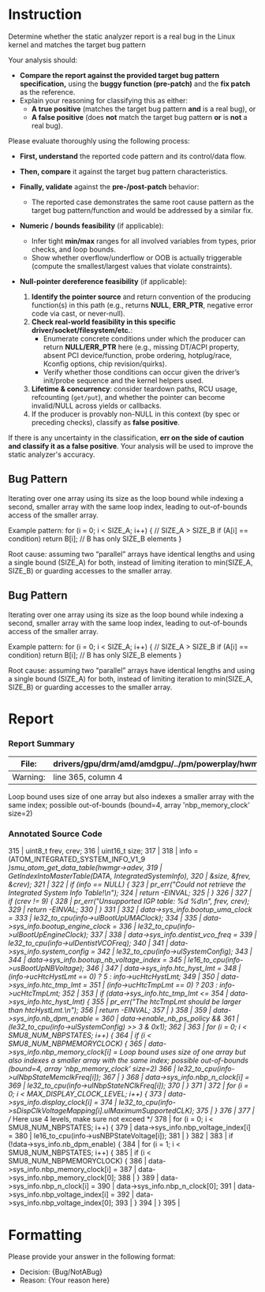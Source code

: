 # Instruction

Determine whether the static analyzer report is a real bug in the Linux kernel and matches the target bug pattern

Your analysis should:
- **Compare the report against the provided target bug pattern specification,** using the **buggy function (pre-patch)** and the **fix patch** as the reference.
- Explain your reasoning for classifying this as either:
  - **A true positive** (matches the target bug pattern **and** is a real bug), or
  - **A false positive** (does **not** match the target bug pattern **or** is **not** a real bug).

Please evaluate thoroughly using the following process:

- **First, understand** the reported code pattern and its control/data flow.
- **Then, compare** it against the target bug pattern characteristics.
- **Finally, validate** against the **pre-/post-patch** behavior:
  - The reported case demonstrates the same root cause pattern as the target bug pattern/function and would be addressed by a similar fix.

- **Numeric / bounds feasibility** (if applicable):
  - Infer tight **min/max** ranges for all involved variables from types, prior checks, and loop bounds.
  - Show whether overflow/underflow or OOB is actually triggerable (compute the smallest/largest values that violate constraints).

- **Null-pointer dereference feasibility** (if applicable):
  1. **Identify the pointer source** and return convention of the producing function(s) in this path (e.g., returns **NULL**, **ERR_PTR**, negative error code via cast, or never-null).
  2. **Check real-world feasibility in this specific driver/socket/filesystem/etc.**:
     - Enumerate concrete conditions under which the producer can return **NULL/ERR_PTR** here (e.g., missing DT/ACPI property, absent PCI device/function, probe ordering, hotplug/race, Kconfig options, chip revision/quirks).
     - Verify whether those conditions can occur given the driver’s init/probe sequence and the kernel helpers used.
  3. **Lifetime & concurrency**: consider teardown paths, RCU usage, refcounting (`get/put`), and whether the pointer can become invalid/NULL across yields or callbacks.
  4. If the producer is provably non-NULL in this context (by spec or preceding checks), classify as **false positive**.

If there is any uncertainty in the classification, **err on the side of caution and classify it as a false positive**. Your analysis will be used to improve the static analyzer's accuracy.

## Bug Pattern

Iterating over one array using its size as the loop bound while indexing a second, smaller array with the same loop index, leading to out-of-bounds access of the smaller array.

Example pattern:
for (i = 0; i < SIZE_A; i++) {        // SIZE_A > SIZE_B
    if (A[i] == condition)
        return B[i];                   // B has only SIZE_B elements
}

Root cause: assuming two “parallel” arrays have identical lengths and using a single bound (SIZE_A) for both, instead of limiting iteration to min(SIZE_A, SIZE_B) or guarding accesses to the smaller array.

## Bug Pattern

Iterating over one array using its size as the loop bound while indexing a second, smaller array with the same loop index, leading to out-of-bounds access of the smaller array.

Example pattern:
for (i = 0; i < SIZE_A; i++) {        // SIZE_A > SIZE_B
    if (A[i] == condition)
        return B[i];                   // B has only SIZE_B elements
}

Root cause: assuming two “parallel” arrays have identical lengths and using a single bound (SIZE_A) for both, instead of limiting iteration to min(SIZE_A, SIZE_B) or guarding accesses to the smaller array.

# Report

### Report Summary

File:| drivers/gpu/drm/amd/amdgpu/../pm/powerplay/hwmgr/smu8_hwmgr.c
---|---
Warning:| line 365, column 4
Loop bound uses size of one array but also indexes a smaller array with the
same index; possible out-of-bounds (bound=4, array 'nbp_memory_clock' size=2)

### Annotated Source Code


315   | 	uint8_t frev, crev;
316   | 	uint16_t size;
317   |
318   | 	info = (ATOM_INTEGRATED_SYSTEM_INFO_V1_9 *)smu_atom_get_data_table(hwmgr->adev,
319   |  GetIndexIntoMasterTable(DATA, IntegratedSystemInfo),
320   | 			&size, &frev, &crev);
321   |
322   |  if (info == NULL) {
323   |  pr_err("Could not retrieve the Integrated System Info Table!\n");
324   |  return -EINVAL;
325   | 	}
326   |
327   |  if (crev != 9) {
328   |  pr_err("Unsupported IGP table: %d %d\n", frev, crev);
329   |  return -EINVAL;
330   | 	}
331   |
332   | 	data->sys_info.bootup_uma_clock =
333   |  le32_to_cpu(info->ulBootUpUMAClock);
334   |
335   | 	data->sys_info.bootup_engine_clock =
336   |  le32_to_cpu(info->ulBootUpEngineClock);
337   |
338   | 	data->sys_info.dentist_vco_freq =
339   |  le32_to_cpu(info->ulDentistVCOFreq);
340   |
341   | 	data->sys_info.system_config =
342   |  le32_to_cpu(info->ulSystemConfig);
343   |
344   | 	data->sys_info.bootup_nb_voltage_index =
345   |  le16_to_cpu(info->usBootUpNBVoltage);
346   |
347   | 	data->sys_info.htc_hyst_lmt =
348   | 			(info->ucHtcHystLmt == 0) ? 5 : info->ucHtcHystLmt;
349   |
350   | 	data->sys_info.htc_tmp_lmt =
351   | 			(info->ucHtcTmpLmt == 0) ? 203 : info->ucHtcTmpLmt;
352   |
353   |  if (data->sys_info.htc_tmp_lmt <=
354   | 			data->sys_info.htc_hyst_lmt) {
355   |  pr_err("The htcTmpLmt should be larger than htcHystLmt.\n");
356   |  return -EINVAL;
357   | 	}
358   |
359   | 	data->sys_info.nb_dpm_enable =
360   | 				data->enable_nb_ps_policy &&
361   | 				(le32_to_cpu(info->ulSystemConfig) >> 3 & 0x1);
362   |
363   |  for (i = 0; i < SMU8_NUM_NBPSTATES; i++) {
364   |  if (i < SMU8_NUM_NBPMEMORYCLOCK) {
365   |  data->sys_info.nbp_memory_clock[i] =
    Loop bound uses size of one array but also indexes a smaller array with the same index; possible out-of-bounds (bound=4, array 'nbp_memory_clock' size=2)
366   |  le32_to_cpu(info->ulNbpStateMemclkFreq[i]);
367   | 		}
368   | 		data->sys_info.nbp_n_clock[i] =
369   |  le32_to_cpu(info->ulNbpStateNClkFreq[i]);
370   | 	}
371   |
372   |  for (i = 0; i < MAX_DISPLAY_CLOCK_LEVEL; i++) {
373   | 		data->sys_info.display_clock[i] =
374   |  le32_to_cpu(info->sDispClkVoltageMapping[i].ulMaximumSupportedCLK);
375   | 	}
376   |
377   |  /* Here use 4 levels, make sure not exceed */
378   |  for (i = 0; i < SMU8_NUM_NBPSTATES; i++) {
379   | 		data->sys_info.nbp_voltage_index[i] =
380   |  le16_to_cpu(info->usNBPStateVoltage[i]);
381   | 	}
382   |
383   |  if (!data->sys_info.nb_dpm_enable) {
384   |  for (i = 1; i < SMU8_NUM_NBPSTATES; i++) {
385   |  if (i < SMU8_NUM_NBPMEMORYCLOCK) {
386   | 				data->sys_info.nbp_memory_clock[i] =
387   | 				    data->sys_info.nbp_memory_clock[0];
388   | 			}
389   | 			data->sys_info.nbp_n_clock[i] =
390   | 				    data->sys_info.nbp_n_clock[0];
391   | 			data->sys_info.nbp_voltage_index[i] =
392   | 				    data->sys_info.nbp_voltage_index[0];
393   | 		}
394   | 	}
395   |

# Formatting

Please provide your answer in the following format:

- Decision: {Bug/NotABug}
- Reason: {Your reason here}
